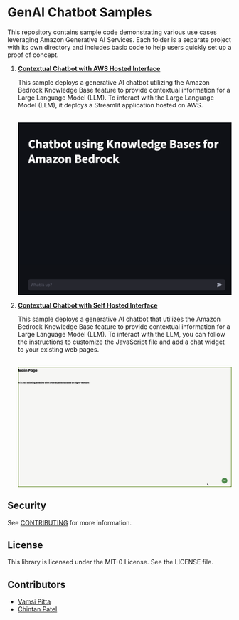 # GenAI Chatbot Samples

This repository contains sample code demonstrating various use cases leveraging Amazon Generative AI Services. Each folder is a separate project with its own directory and includes basic code to help users quickly set up a proof of concept.

1. **[Contextual Chatbot with AWS Hosted Interface](/contextual-chatbot-with-aws-hosted-interface/)**
   
   This sample deploys a generative AI chatbot utilizing the Amazon Bedrock Knowledge Base feature to provide contextual information for a Large Language Model (LLM). To interact with the Large Language Model (LLM), it deploys a Streamlit application hosted on AWS.

   </br><img src="contextual-chatbot-with-aws-hosted-interface/streamlit-serverless/streamlit.jpg" alt="chatui" width="800" align="center"/></br>

2. **[Contextual Chatbot with Self Hosted Interface](/contextual-chatbot-with-self-hosted-interface/)**

   This sample deploys a generative AI chatbot that utilizes the Amazon Bedrock Knowledge Base feature to provide contextual information for a Large Language Model (LLM). To interact with the LLM, you can follow the instructions to customize the JavaScript file and add a chat widget to your existing web pages.

   </br><img src="contextual-chatbot-with-self-hosted-interface/chat-widget/images/chatbot-popup.gif" alt="jq-chatui" width="800" align="center"/></br>

## Security

See [CONTRIBUTING](CONTRIBUTING.md#security-issue-notifications) for more information.

## License

This library is licensed under the MIT-0 License. See the LICENSE file.

## Contributors

* [Vamsi Pitta](https://github.com/vamsi619)
* [Chintan Patel](https://github.com/chintanpatel-ai)

